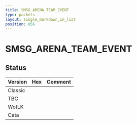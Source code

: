 ```yaml
---
title: SMSG_ARENA_TEAM_EVENT
type: packets
layout: single_markdown_in_list
position: 856
---
```


# SMSG_ARENA_TEAM_EVENT

## Status

Version | Hex | Comment
---------- | ---------- | ---------- 
Classic |  |  
TBC |  |  
WotLK |  |  
Cata |  |  

